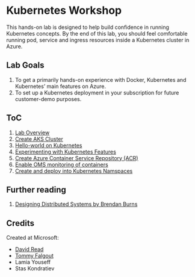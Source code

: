 # Kubernetes Workshop

This hands-on lab is designed to help build confidence in running Kubernetes concepts.  By the end of this lab, you should feel comfortable running pod, service and ingress resources inside a Kubernetes cluster in Azure.

## Lab Goals

1. To get a primarily hands-on experience with Docker, Kubernetes and Kubernetes’ main features on Azure.
1. To set up a Kubernetes deployment in your subscription for future customer-demo purposes.

## ToC

1. [Lab Overview](README.md)
1. [Create AKS Cluster](create-aks-cluster.md)
1. [Hello-world on Kubernetes](k8s-hello-world.md)
1. [Experimenting with Kubernetes Features](k8s-features.md)
1. [Create Azure Container Service Repository (ACR)](using-acr.md)
1. [Enable OMS monitoring of containers](azure-log-analytics.md)
1. [Create and deploy into Kubernetes Namspaces](k8s-namespaces.md)

## Further reading

1. [Designing Distributed Systems by Brendan Burns](https://github.com/brendandburns/designing-distributed-systems-labs)

## Credits

Created at Microsoft:

* [David Read](https://github.com/dave-read)
* [Tommy Falgout](https://github.com/lastcoolnameleft)
* Lamia Youseff
* Stas Kondratiev